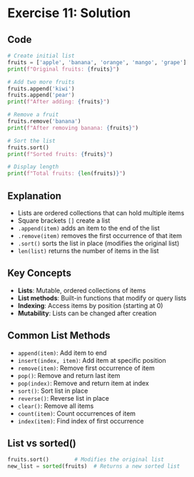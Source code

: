 # Exercise 11: Solution

## Code
```python
# Create initial list
fruits = ['apple', 'banana', 'orange', 'mango', 'grape']
print(f"Original fruits: {fruits}")

# Add two more fruits
fruits.append('kiwi')
fruits.append('pear')
print(f"After adding: {fruits}")

# Remove a fruit
fruits.remove('banana')
print(f"After removing banana: {fruits}")

# Sort the list
fruits.sort()
print(f"Sorted fruits: {fruits}")

# Display length
print(f"Total fruits: {len(fruits)}")
```

## Explanation
- Lists are ordered collections that can hold multiple items
- Square brackets `[]` create a list
- `.append(item)` adds an item to the end of the list
- `.remove(item)` removes the first occurrence of that item
- `.sort()` sorts the list in place (modifies the original list)
- `len(list)` returns the number of items in the list

## Key Concepts
- **Lists**: Mutable, ordered collections of items
- **List methods**: Built-in functions that modify or query lists
- **Indexing**: Access items by position (starting at 0)
- **Mutability**: Lists can be changed after creation

## Common List Methods
- `append(item)`: Add item to end
- `insert(index, item)`: Add item at specific position
- `remove(item)`: Remove first occurrence of item
- `pop()`: Remove and return last item
- `pop(index)`: Remove and return item at index
- `sort()`: Sort list in place
- `reverse()`: Reverse list in place
- `clear()`: Remove all items
- `count(item)`: Count occurrences of item
- `index(item)`: Find index of first occurrence

## List vs sorted()
```python
fruits.sort()        # Modifies the original list
new_list = sorted(fruits)  # Returns a new sorted list
```
